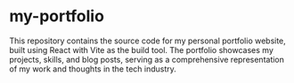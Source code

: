 # my-portfolio
This repository contains the source code for my personal portfolio website, built using React with Vite as the build tool. The portfolio showcases my projects, skills, and blog posts, serving as a comprehensive representation of my work and thoughts in the tech industry.
